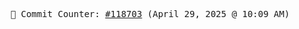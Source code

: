 <p align="center">
    <samp>
        📮 Commit Counter: <a href="https://github.com/Javascript-void0/Javascript-void0/commits/main">#118703</a> (April 29, 2025 @ 10:09 AM)
    </samp>
</p>